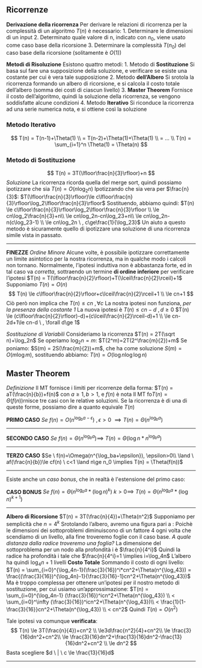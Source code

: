 
**Ricorrenze**
---
**Derivazione della ricorrenza**
	Per derivare le relazioni di ricorrenza per la complessità di un algoritmo $T(n)$ è necessario:
	1. Determinare le dimensioni di un input
	2. Determinato quale valore di n, indicato con $n_0$, viene usato come caso base della ricorsione
	3. Determinare la complessità $T(n_0)$ del caso base della ricorsione (solitamente è $O(1)$)

**Metodi di Risoluzione**
	Esistono quattro metodi:
	1. Metodo di **Sostituzione**
	    Si basa sul fare una supposizione della soluzione, e verificare se esiste una costante per cui è vera tale supposizione
	2. Metodo **dell’Albero**
	    Si srotola la ricorrenza formando un albero di ricorsione, e si calcola il costo totale dell’albero (somma dei costi di ciascun livello)
	3. **Master Theorem**
	    Fornisce il costo dell’algoritmo, quindi la soluzione della ricorrenza, se vengono soddisfatte alcune condizioni
	4. Metodo **Iterativo**
	    Si riconduce la ricorrenza ad una serie numerica nota, e si ottiene così la soluzione

### Metodo Iterativo

$$ T(n) = T(n-1)+\Theta(1) \\ = T(n-2)+\Theta(1)+\Theta(1) \\ = ... \\ T(n) = \sum_{i=1}^n \Theta(1) = \Theta(n) $$

### Metodo di Sostituzione

$$ T(n) = 3T(\lfloor\frac{n}{3}\rfloor)+n $$
*Soluzione*
	La ricorrenza ricorda quella del merge sort, quindi possiamo ipotizzare che sia
	$T(n) = O(n\log_2n)$
	Ipotizzando che sia vera per $\frac{n}{3}$:
	$T(\lfloor\frac{n}{3}\rfloor)\le c\lfloor\frac{n}{3}\rfloor\log_2\lfloor\frac{n}{3}\rfloor$
	Sostituendo, abbiamo quindi:
	$T(n) \le c\lfloor\frac{n}{3}\rfloor\log_2\lfloor\frac{n}{3}\rfloor \\ \le cn\log_2\frac{n}{3}+n\\ \le cn\log_2n-cn\log_23+n\\ \le cn\log_2n-n(c\log_23-1) \\ \le cn\log_2n \ , c\ge\frac{1}{\log_23}$
	Un aiuto a questo metodo è sicuramente quello di ipotizzare una soluzione di una ricorrenza simile vista in passato.

---

**FINEZZE**
*Ordine Minore*
	Alcune volte, è possibile ipotizzare correttamente un limite asintotico per la nostra ricorrenza, ma in qualche modo i calcoli non tornano.
	Normalmente, l’ipotesi induttiva non è abbastanza forte, ed in tal caso va _corretta_, sottraendo un termine **di ordine inferiore** per verificare l’ipotesi
	$T(n) = T(\lfloor\frac{n}{2}\rfloor)+T(\lceil\frac{n}{2}\rceil)+1$
	Supponiamo $T(n) = O(n)$
$$ T(n) \le c\lfloor\frac{n}{2}\rfloor+c\lceil\frac{n}{2}\rceil+1 \\ \le cn+1 $$
	Ciò però non implica che $T(n)\le cn \ , \forall c$
	La nostra ipotesi non funziona, _per la presenza della costante 1_
	La nuova ipotesi è $T(n) \le cn-d \ , d\ge 0$
	$T(n) \le (c\lfloor\frac{n}{2}\rfloor)-d)+(c\lceil\frac{n}{2}\rceil-d)+1 \\ \le cn-2d+1\le cn-d \ , \forall d\ge 1$

*Sostituzione di Variabili*
	Consideriamo la ricorrenza
	$T(n) = 2T(\sqrt n)+\log_2n$
	Se operiamo $\log_2n=m$:
	$T(2^m)=2T(2^\frac{m}{2})+m$
	Se poniamo:
	$S(m) = 2S(\frac{m}{2})+m$, che ha come soluzione $S(m) = O(m\log m)$, sostituendo abbiamo:
	$T(n) = O(\log n \log\log n)$

**Master Theorem**
---
*Definizione*
	Il MT fornisce i limiti per ricorrenze della forma:
		$T(n) = aT(\frac{n}{b})+f(n)$
		con $a\ge 1, b>1$, e $f(n)$ è nota
	Il MT fo$T(n) = \Theta(f(n))$rnisce tre casi con le relative soluzioni. Se la ricorrenza è di una di queste forme, possiamo dire a quanto equivale $T(n)$

**PRIMO CASO**
	$Se \ f(n) = O(n^{\log_ba-\epsilon}) \ , \epsilon>0$ $\implies T(n) = \Theta(n^{\log_ba})$

---

**SECONDO CASO**
	$Se \ f(n) = \Theta(n^{\log_ba}) \implies$ $T(n) = \Theta(\log n*n^{\log_ba})$

---

**TERZO CASO**
	$Se \ f(n)=\Omega(n^{\log_ba+\epsilon}), \epsilon>0\\ \land \ af(\frac{n}{b})\le cf(n) \ c<1 \land n\ge n_0 \implies T(n) = \Theta(f(n))$

---
Esiste anche un *caso bonus*, che in realtà è l'estensione del primo caso:

**CASO BONUS**
	$Se \ f(n)=\Theta(n^{\log_ba}*(\log n)^k) \ k>0 \implies$
	$T(n) = \Theta(n^{\log_ba}*(\log n)^{k+1})$

---
**Albero di Ricorsione**
	$T(n) = 3T(\frac{n}{4})+\Theta(n^2)$
	Supponiamo per semplicità che $n = 4^k$
	Srotolando l’albero, avremo una figura pari a :
	Poichè le dimensioni dei sottoproblemi diminuiscono di un fattore 4 ogni volta che scendiamo di un livello, alla fine troveremo foglie con il caso base.
	_A quale distanza dalla radice troveremo una foglia?_
		La dimensione del sottoproblema per un nodo alla profondità i è $\frac{n}{4^i}$
		Quindi la radice ha profondità i tale che
		$\frac{n}{4^i}=1 \implies i=\log_4n$
		L’albero ha quindi $\log_4n+1$ livelli
	**Costo Totale**
	Sommando il costo di ogni livello:
	$T(n) = \sum_{i=0}^{\log_4n-1}(\frac{3}{16})^i*cn^2+\Theta(n^{\log_43}) = \frac{(\frac{3}{16})^{\log_4n}-1}{\frac{3}{16}-1}cn^2+\Theta(n^{\log_43})$
	Ma è troppo complessa per ottenere un’ipotesi per il nostro metodo di sostituzione, per cui usiamo un’approssimazione:
	$T(n) = \sum_{i=0}^{\log_4n-1} (\frac{3}{16})^icn^2+\Theta(n^{\log_43}) \\ < \sum_{i=0}^\infty (\frac{3}{16})^icn^2+\Theta(n^{\log_43})\\ < \frac{1}{1-\frac{3}{16}}cn^2+\Theta(n^{\log_43}) \\ < cn^2$
	Quindi $T(n) = O(n^2)$

Tale ipotesi va comunque **verificata**:
	$$ T(n) \le 3T(\frac{n}{4})+cn^2 \\ \le3d\frac{n^2}{4}+cn^2\\ \le \frac{3}{16}dn^2+cn^2\\ \le \frac{3}{16}dn^2+\frac{13}{16}dn^2-\frac{13}{16}dn^2+cn^2 \\ \le dn^2 $$
	Basta scegliere $d \ | \ c \le \frac{13}{16}d$

---
